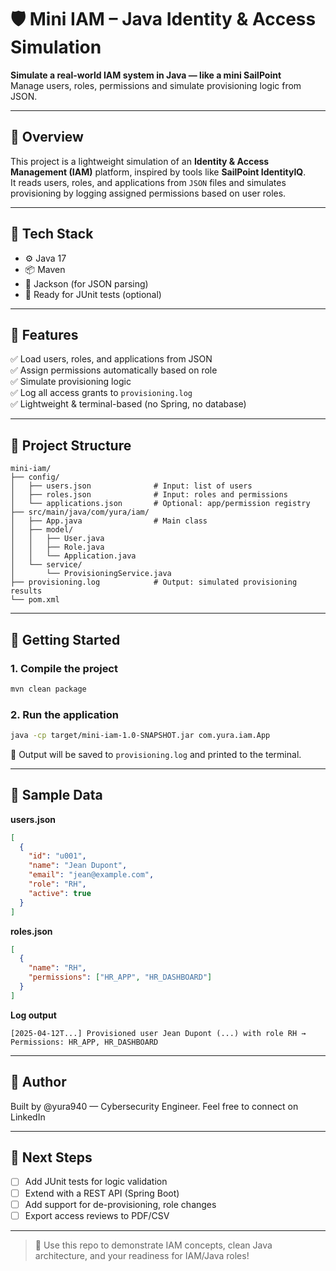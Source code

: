 # 🛡️ Mini IAM – Java Identity & Access Simulation

**Simulate a real-world IAM system in Java — like a mini SailPoint**  
Manage users, roles, permissions and simulate provisioning logic from JSON.

---

## 📌 Overview

This project is a lightweight simulation of an **Identity & Access Management (IAM)** platform, inspired by tools like **SailPoint IdentityIQ**.  
It reads users, roles, and applications from `JSON` files and simulates provisioning by logging assigned permissions based on user roles.

---

## 🧰 Tech Stack

- ⚙️ Java 17  
- 📦 Maven  
- 🧩 Jackson (for JSON parsing)  
- 🧪 Ready for JUnit tests (optional)

---

## 🧠 Features

✅ Load users, roles, and applications from JSON  
✅ Assign permissions automatically based on role  
✅ Simulate provisioning logic  
✅ Log all access grants to `provisioning.log`  
✅ Lightweight & terminal-based (no Spring, no database)  

---

## 📁 Project Structure

```
mini-iam/
├── config/
│   ├── users.json              # Input: list of users
│   ├── roles.json              # Input: roles and permissions
│   └── applications.json       # Optional: app/permission registry
├── src/main/java/com/yura/iam/
│   ├── App.java                # Main class
│   ├── model/
│   │   ├── User.java
│   │   ├── Role.java
│   │   └── Application.java
│   └── service/
│       └── ProvisioningService.java
├── provisioning.log            # Output: simulated provisioning results
└── pom.xml
```

---

## 🚀 Getting Started

### 1. Compile the project

```bash
mvn clean package
```

### 2. Run the application

```bash
java -cp target/mini-iam-1.0-SNAPSHOT.jar com.yura.iam.App
```

📂 Output will be saved to `provisioning.log` and printed to the terminal.

---

## 📓 Sample Data

**users.json**
```json
[
  {
    "id": "u001",
    "name": "Jean Dupont",
    "email": "jean@example.com",
    "role": "RH",
    "active": true
  }
]
```

**roles.json**
```json
[
  {
    "name": "RH",
    "permissions": ["HR_APP", "HR_DASHBOARD"]
  }
]
```

**Log output**
```
[2025-04-12T...] Provisioned user Jean Dupont (...) with role RH → Permissions: HR_APP, HR_DASHBOARD
```

---

## 👤 Author

Built by @yura940 — Cybersecurity Engineer.
Feel free to connect on LinkedIn

---

## 🧠 Next Steps

- [ ] Add JUnit tests for logic validation  
- [ ] Extend with a REST API (Spring Boot)  
- [ ] Add support for de-provisioning, role changes  
- [ ] Export access reviews to PDF/CSV  

---

> 🚀 Use this repo to demonstrate IAM concepts, clean Java architecture, and your readiness for IAM/Java roles!

